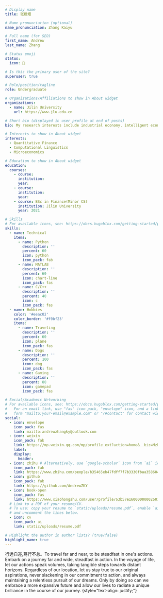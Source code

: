 ```yaml
---
# Display name
title: 张楷煜

# Name pronunciation (optional)
name_pronunciation: Zhang Kaiyu

# Full name (for SEO)
first_name: Andrew
last_name: Zhang

# Status emoji
status:
  icon: 👤

# Is this the primary user of the site?
superuser: true

# Role/position/tagline
role: Undergraduate

# Organizations/Affiliations to show in About widget
organizations:
  - name: Jilin University
    url: https://www.jlu.edu.cn

# Short bio (displayed in user profile at end of posts)
bio: My research interests include industrial economy, intelligent economy, quantitative finance and econometrics.

# Interests to show in About widget
interests:
  - Quantitative Finance
  - Computational Linguistics
  - Microeconomics

# Education to show in About widget
education:
  courses:
    - course: 
      institution: 
      year: 
    - course: 
      institution: 
      year: 
    - course: BSc in Finance(Minor CS)
      institution: Jilin University
      year: 2021

# Skills
# For available icons, see: https://docs.hugoblox.com/getting-started/page-builder/#icons
skills:
  - name: Technical
    items:
      - name: Python
        description: ''
        percent: 60
        icon: python
        icon_pack: fab
      - name: MATLAB
        description: ''
        percent: 60
        icon: chart-line
        icon_pack: fas
      - name: C/C++
        description: ''
        percent: 40
        icon: c
        icon_pack: fas
  - name: Hobbies
    color: '#eeac02'
    color_border: '#f0bf23'
    items:
      - name: Traveling
        description: ''
        percent: 60
        icon: plane
        icon_pack: fas
      - name: Dogs
        description: ''
        percent: 100
        icon: dog
        icon_pack: fas
      - name: Gaming
        description: ''
        percent: 80
        icon: gamepad
        icon_pack: fas

# Social/Academic Networking
# For available icons, see: https://docs.hugoblox.com/getting-started/page-builder/#icons
#   For an email link, use "fas" icon pack, "envelope" icon, and a link in the
#   form "mailto:your-email@example.com" or "/#contact" for contact widget.
social:
  - icon: envelope
    icon_pack: fas
    link: mailto:andrewzhangky@outlook.com
  - icon: weixin
    icon_pack: fab
    link: https://mp.weixin.qq.com/mp/profile_ext?action=home&__biz=Mzk0ODI4NTgyMw==&scene=124#wechat_redirect
    label: 
    display:
      header: 
  - icon: zhihu # Alternatively, use `google-scholar` icon from `ai` icon pack
    icon_pack: fab
    link: https://www.zhihu.com/people/b35465eb47fdff7f7b3330fbaa358604
  - icon: github
    icon_pack: fab
    link: https://github.com/AndrewZKY
  - icon: book-open
    icon_pack: fas
    link: https://www.xiaohongshu.com/user/profile/63b57e160000000026010961?xhsshare=CopyLink&appuid=63b57e160000000026010961&apptime=1700470198
  # Link to a PDF of your resume/CV.
  # To use: copy your resume to `static/uploads/resume.pdf`, enable `ai` icons in `params.yaml`,
  # and uncomment the lines below.
  - icon: cv
    icon_pack: ai
    link: static/uploads/resume.pdf

# Highlight the author in author lists? (true/false)
highlight_name: true
---
```


行远自迩,笃行不怠。To travel far and near, to be steadfast in one's actions. Embark on a journey far and wide, steadfast in action. In the voyage of life, let our actions speak volumes, taking tangible steps towards distant horizons. Regardless of our location, let us stay true to our original aspirations, never slackening in our commitment to action, and always maintaining a relentless pursuit of our dreams. Only by doing so can we embrace a more expansive future and allow our lives to radiate a unique brilliance in the course of our journey.
{style="text-align: justify;"}
